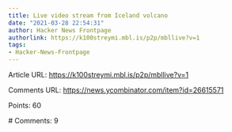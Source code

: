 ```yaml
---
title: Live video stream from Iceland volcano
date: "2021-03-28 22:54:31"
author: Hacker News Frontpage
authorlink: https://k100streymi.mbl.is/p2p/mbllive?v=1
tags:
- Hacker-News-Frontpage
---
```


<p>Article URL: <a href="https://k100streymi.mbl.is/p2p/mbllive?v=1">https://k100streymi.mbl.is/p2p/mbllive?v=1</a></p>
<p>Comments URL: <a href="https://news.ycombinator.com/item?id=26615571">https://news.ycombinator.com/item?id=26615571</a></p>
<p>Points: 60</p>
<p># Comments: 9</p>
